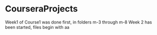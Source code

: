 # CourseraProjects
Week1 of Course1 was done first, in folders m-3 through m-8
Week 2 has been started, files begin with aa
